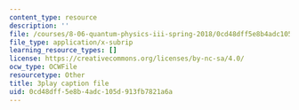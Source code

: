 ```yaml
---
content_type: resource
description: ''
file: /courses/8-06-quantum-physics-iii-spring-2018/0cd48dff5e8b4adc105d913fb7821a6a_xHE5uf-S9Iw.srt
file_type: application/x-subrip
learning_resource_types: []
license: https://creativecommons.org/licenses/by-nc-sa/4.0/
ocw_type: OCWFile
resourcetype: Other
title: 3play caption file
uid: 0cd48dff-5e8b-4adc-105d-913fb7821a6a
---
```

